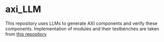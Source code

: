 # axi_LLM

This repository uses LLMs to generate AXI components and verify these components. Implementation of modules and their testbenches are taken from [this repository](https://github.com/alexforencich/verilog-axi) 
